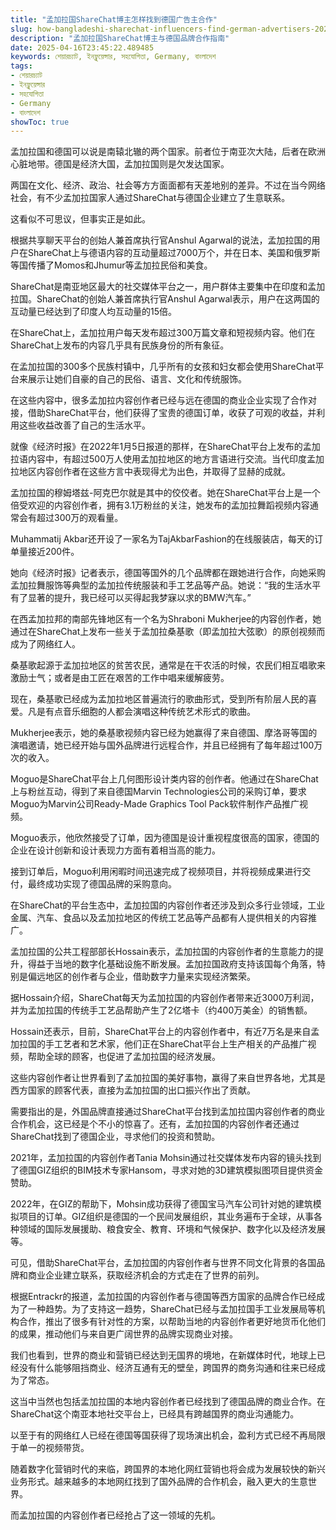 ```yaml
---
title: "孟加拉国ShareChat博主怎样找到德国广告主合作"
slug: how-bangladeshi-sharechat-influencers-find-german-advertisers-2025-04-16
description: "孟加拉国ShareChat博主与德国品牌合作指南"
date: 2025-04-16T23:45:22.489485
keywords: শেয়ারচ্যাট, ইনফ্লুয়েন্সার, সহযোগিতা, Germany, বাংলাদেশ
tags:
- শেয়ারচ্যাট
- ইনফ্লুয়েন্সার
- সহযোগিতা
- Germany
- বাংলাদেশ
showToc: true
---
```


孟加拉国和德国可以说是南辕北辙的两个国家。前者位于南亚次大陆，后者在欧洲心脏地带。德国是经济大国，孟加拉国则是欠发达国家。

两国在文化、经济、政治、社会等方方面面都有天差地别的差异。不过在当今网络社会，有不少孟加拉国家人通过ShareChat与德国企业建立了生意联系。

这看似不可思议，但事实正是如此。

根据共享聊天平台的创始人兼首席执行官Anshul Agarwal的说法，孟加拉国的用户在ShareChat上与德语内容的互动量超过7000万个，并在日本、美国和俄罗斯等国传播了Momos和Jhumur等孟加拉民俗和美食。

ShareChat是南亚地区最大的社交媒体平台之一，用户群体主要集中在印度和孟加拉国。ShareChat的创始人兼首席执行官Anshul Agarwal表示，用户在这两国的互动量已经达到了印度人均互动量的15倍。

在ShareChat上，孟加拉用户每天发布超过300万篇文章和短视频内容。他们在ShareChat上发布的内容几乎具有民族身份的所有象征。

在孟加拉国的300多个民族村镇中，几乎所有的女孩和妇女都会使用ShareChat平台来展示让她们自豪的自己的民俗、语言、文化和传统服饰。

在这些内容中，很多孟加拉内容创作者已经与远在德国的商业企业实现了合作对接，借助ShareChat平台，他们获得了宝贵的德国订单，收获了可观的收益，并利用这些收益改善了自己的生活水平。

就像《经济时报》在2022年1月5日报道的那样，在ShareChat平台上发布的孟加拉语内容中，有超过500万人使用孟加拉地区的地方言语进行交流。当代印度孟加拉地区内容创作者在这些方言中表现得尤为出色，并取得了显赫的成就。

孟加拉国的穆姆塔兹-阿克巴尔就是其中的佼佼者。她在ShareChat平台上是一个倍受欢迎的内容创作者，拥有3.1万粉丝的关注，她发布的孟加拉舞蹈视频内容通常会有超过300万的观看量。

Muhammatij Akbar还开设了一家名为TajAkbarFashion的在线服装店，每天的订单量接近200件。

她向《经济时报》记者表示，德国等国外的几个品牌都在跟她进行合作，向她采购孟加拉舞服饰等典型的孟加拉传统服装和手工艺品等产品。她说：“我的生活水平有了显著的提升，我已经可以买得起我梦寐以求的BMW汽车。”

在西孟加拉邦的南部先锋地区有一个名为Shraboni Mukherjee的内容创作者，她通过在ShareChat上发布一些关于孟加拉桑基歌（即孟加拉大弦歌）的原创视频而成为了网络红人。

桑基歌起源于孟加拉地区的贫苦农民，通常是在干农活的时候，农民们相互唱歌来激励士气；或者是由工匠在艰苦的工作中唱来缓解疲劳。

现在，桑基歌已经成为孟加拉地区普遍流行的歌曲形式，受到所有阶层人民的喜爱。凡是有点音乐细胞的人都会演唱这种传统艺术形式的歌曲。

Mukherjee表示，她的桑基歌视频内容已经为她赢得了来自德国、摩洛哥等国的演唱邀请，她已经开始与国外品牌进行远程合作，并且已经拥有了每年超过100万次的收入。

Moguo是ShareChat平台上几何图形设计类内容的创作者。他通过在ShareChat上与粉丝互动，得到了来自德国Marvin Technologies公司的采购订单，要求Moguo为Marvin公司Ready-Made Graphics Tool Pack软件制作产品推广视频。

Moguo表示，他欣然接受了订单，因为德国是设计重视程度很高的国家，德国的企业在设计创新和设计表现力方面有着相当高的能力。

接到订单后，Moguo利用闲暇时间迅速完成了视频项目，并将视频成果进行交付，最终成功实现了德国品牌的采购意向。

在ShareChat的平台生态中，孟加拉国的内容创作者还涉及到众多行业领域，工业金属、汽车、食品以及孟加拉地区的传统工艺品等产品都有人提供相关的内容推广。

孟加拉国的公共工程部部长Hossain表示，孟加拉国的内容创作者的生意能力的提升，得益于当地的数字化基础设施不断发展。孟加拉国政府支持该国每个角落，特别是偏远地区的创作者与企业，借助数字力量来实现经济繁荣。

据Hossain介绍，ShareChat每天为孟加拉国的内容创作者带来近3000万利润，并为孟加拉国的传统手工艺品帮助产生了2亿塔卡（约400万美金）的销售额。

Hossain还表示，目前，ShareChat平台上的内容创作者中，有近7万名是来自孟加拉国的手工艺者和艺术家，他们正在ShareChat平台上生产相关的产品推广视频，帮助全球的顾客，也促进了孟加拉国的经济发展。

这些内容创作者让世界看到了孟加拉国的美好事物，赢得了来自世界各地，尤其是西方国家的顾客代表，直接为孟加拉国的出口振兴作出了贡献。

需要指出的是，外国品牌直接通过ShareChat平台找到孟加拉国内容创作者的商业合作机会，这已经是个不小的惊喜了。还有，孟加拉国的内容创作者还通过ShareChat找到了德国企业，寻求他们的投资和赞助。

2021年，孟加拉国的内容创作者Tania Mohsin通过社交媒体发布内容的镜头找到了德国GIZ组织的BIM技术专家Hansom，寻求对她的3D建筑模拟图项目提供资金赞助。

2022年，在GIZ的帮助下，Mohsin成功获得了德国宝马汽车公司针对她的建筑模拟项目的订单。GIZ组织是德国的一个民间发展组织，其业务遍布于全球，从事各种领域的国际发展援助、粮食安全、教育、环境和气候保护、数字化以及经济发展等。

可见，借助ShareChat平台，孟加拉国的内容创作者与世界不同文化背景的各国品牌和商业企业建立联系，获取经济机会的方式走在了世界的前列。

根据Entrackr的报道，孟加拉国的内容创作者与德国等西方国家的品牌合作已经成为了一种趋势。为了支持这一趋势，ShareChat已经与孟加拉国手工业发展局等机构合作，推出了很多有针对性的方案，以帮助当地的内容创作者更好地货币化他们的成果，推动他们与来自更广阔世界的品牌实现商业对接。

我们也看到，世界的商业和营销已经达到无国界的境地，在新媒体时代，地球上已经没有什么能够阻挡商业、经济互通有无的壁垒，跨国界的商务沟通和往来已经成为了常态。

这当中当然也包括孟加拉国的本地内容创作者已经找到了德国品牌的商业合作。在ShareChat这个南亚本地社交平台上，已经具有跨越国界的商业沟通能力。

以至于有的网络红人已经在德国等国获得了现场演出机会，盈利方式已经不再局限于单一的视频带货。

随着数字化营销时代的来临，跨国界的本地化网红营销也将会成为发展较快的新兴业务形式。越来越多的本地网红找到了国外品牌的合作机会，融入更大的生意世界。

而孟加拉国的内容创作者已经抢占了这一领域的先机。